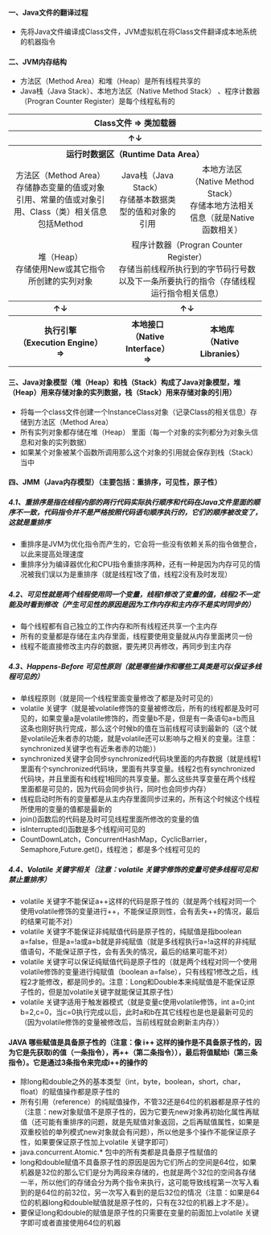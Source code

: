 #### 一、Java文件的翻译过程
 - 先将Java文件编译成Class文件，JVM虚拟机在将Class文件翻译成本地系统的机器指令
 
#### 二、JVM内存结构
 - 方法区（Method Area）和堆（Heap）是所有线程共享的
 - Java栈（Java Stack）、本地方法区（Native Method Stack） 、程序计数器（Progran Counter Register）是每个线程私有的

<table>
    <tr>
        <th colspan="3" align="center">Class文件  => 类加载器</th>
    </tr>
    <tr>
        <th colspan="3" align="center">↑↓</th>
    </tr>
    <tr>
        <th colspan="3" align="center">运行时数据区（Runtime Data Area）</th>
    </tr>
    <tr>
        <td align="center"><span>方法区（Method Area）</span></br><span>存储静态变量的值或对象引用、常量的值或对象引用、Class（类）相关信息包括Method</span></td>
        <td align="center"><span>Java栈（Java Stack）</span></br><span>存储基本数据类型的值和对象的引用</span></td>
        <td align="center"><span>本地方法区（Native Method Stack）</span></br><span>存储本地方法相关信息（就是Native函数相关）</span></td>
    </tr>
    <tr>
        <td align="center"><span>堆（Heap） </span></br><span>存储使用New或其它指令所创建的实列对象</span></td>
        <td align="center" colspan="2"><span>程序计数器（Progran Counter Register）</span></br><span>存储当前线程所执行到的字节码行号数以及下一条所要执行的指令（存储线程运行指令相关信息）</span></td>
    </tr>
    <tr>
        <th align="center">↑↓</th>
        <th colspan="2" align="center">↑↓</th>
    </tr>
    <tr>
        <th><span>执行引擎</span></br><span>（Execution Engine）</span></br><span>=></span></th>
        <th><span>本地接口</span></br><span>（Native Interface）</span></br><span>=></span></th>
        <th><span>本地库</span></br><span>（Native Libranies）</span></th>
    </tr>
</table>

#### 三、Java对象模型（堆（Heap）和栈（Stack）构成了Java对象模型，堆（Heap）用来存储对象的实列数据，栈（Stack）用来存储对象的引用）
 - 将每一个class文件创建一个InstanceClass对象（记录Class的相关信息）存储到方法区（Method Area）
 - 所有实列对象都存储在堆（Heap） 里面（每一个对象的实列都分为对象头信息和对象的实列数据）
 - 如果某个对象被某个函数所调用那么这个对象的引用就会保存到栈（Stack）当中 
 
#### 四、JMM（Java内存模型）（主要包括：重排序，可见性，原子性）
##### 4.1、重排序是指在线程内部的两行代码实际执行顺序和代码在Java文件里面的顺序不一致，代码指令并不是严格按照代码语句顺序执行的，它们的顺序被改变了，这就是重排序
 - 重排序是JVM为优化指令而产生的，它会将一些没有依赖关系的指令做整合，以此来提高处理速度
 - 重排序分为编译器优化和CPU指令重排序两种，还有一种是因为内存可见的情况被我们误以为是重排序（就是线程1改了值，线程2没有及时发现）
 
##### 4.2、可见性就是两个线程使用同一个变量，线程1修改了变量的值，线程2不一定能及时看到修改（产生可见性的原因是因为工作内存和主内存不是实时同步的）
 - 每个线程都有自己独立的工作内存和所有线程还共享一个主内存
 - 所有的变量都是存储在主内存里面，线程要使用变量就从内存里面拷贝一份
 - 线程不能直接修改主内存的数据，要先拷贝再修改，再同步到主内存
 
##### 4.3、Happens-Before 可见性原则（就是哪些操作和哪些工具类是可以保证多线程可见的）
 - 单线程原则（就是同一个线程里面变量修改了都是及时可见的） 
 - volatile 关键字（就是被volatile修饰的变量被修改后，所有的线程都是及时可见的，如果变量a是volatile修饰的，而变量b不是，但是有一条语句a=b而且这条也刚好执行完成，那么这个时候b的值在当前线程可读到最新的（这个就是volatile近朱者赤的功能，就是volatile还可以影响与之相关的变量。注意：synchronized关键字也有近朱者赤的功能））
 - synchronized关键字会同步synchronized代码块里面的内存数据（就是线程1里面有个synchronized代码块，里面有共享变量。线程2也有synchronized代码块，并且里面有和线程1相同的共享变量。那么这些共享变量在两个线程里面都是可见的，因为代码会同步执行，同时也会同步内存）
 - 线程启动时所有的变量都是从主内存里面同步过来的，所有这个时候这个线程所使用的变量的值都是最新的
 - join()函数后的代码是及时可见线程里面所修改的变量的值
 - isInterrupted()函数是多个线程间可见的
 - CountDownLatch，ConcurrentHashMap，CyclicBarrier，Semaphore,Future.get()，线程池； 都是多个线程可见的
 
##### 4.4、Volatile 关键字相关（注意：volatile 关键字修饰的变量可使多线程可见和禁止重排序）
 - volatile 关键字不能保证a++这样的代码是原子性的（就是两个线程对同一个使用volatile修饰的变量进行++，不能保证原则性，会有丢失++的情况，最后的结果可能不对）
 - volatile 关键字不能保证非纯赋值代码是原子性的，纯赋值是指boolean a=false，但是a=!a或a=b就是非纯赋值（就是多线程执行a=!a这样的非纯赋值语句，不能保证原子性，会有丢失的情况，最后的结果可能不对）
 - volatile 关键字可以保证纯赋值代码是原子性的（就是两个线程对同一个使用volatile修饰的变量进行纯赋值（boolean a=false），只有线程1修改之后，线程2才能修改，都是同步的。注意：Long和Double本来纯赋值是不能保证原子性的，但是加volatile关键字就能保证其原子性）
 - volatile 关键字适用于触发器模式（就是变量c使用volatile修饰，int a=0;int b=2,c=0，当c=0执行完成以后，此时a和b在其它线程也是也是最新可见的（因为volatile修饰的变量被修改后，当前线程就会刷新主内存））
 
#### JAVA 哪些赋值是具备原子性的（注意：像 i++ 这样的操作是不具备原子性的，因为它是先获取i的值（一条指令），再++（第二条指令）），最后将值赋给i（第三条指令）。它是通过3条指令来完成i++的操作的
 - 除long和double之外的基本类型（int，byte，boolean，short，char，float）的赋值操作都是原子性的
 - 所有引用（reference）的纯赋值操作，不管32还是64位的机器都是原子性的（注意：new对象赋值不是原子性的，因为它要先new对象再初始化属性再赋值（还可能有重排序的问题，就是先赋值对象返回，之后再赋值属性，如果是双重校验的单列模式new对象就会有问题），所以他是多个操作不能保证原子性，如果要保证原子性加上volatile 关键字即可）
 - java.concurrent.Atomic.* 包中的所有类都是具备原子性赋值的 
 - long和double赋值不具备原子性的原因是因为它们所占的空间是64位，如果机器是32位的那么它们是分为两段来存储的，也就是两个32位的空间各存储一半，所以他们的存储会分为两个指令来执行，这可能导致线程第一次写入看到的是64位的前32位，另一次写入看到的是后32位的情况（注意：如果是64位的机器long和double赋值就是原子性的，只有在32位的机器上才不是）。
 - 要保证long和double的赋值是原子性的只需要在变量的前面加上volatile 关键字即可或者直接使用64位的机器



